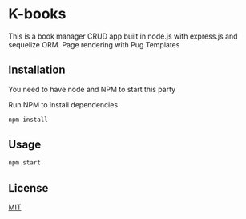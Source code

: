 # K-books

This is a book manager CRUD app built in node.js with express.js and sequelize ORM. Page rendering with Pug Templates

## Installation

You need to have node and NPM to start this party 

Run NPM to install dependencies

```bash
npm install
```

## Usage

```bash
npm start
```


## License
[MIT](https://choosealicense.com/licenses/mit/)